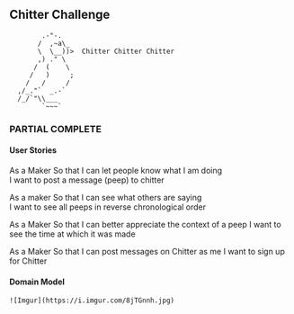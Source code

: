 ## Chitter Challenge
```
        .-"-.
       /  ,~a\_
       \  \__))>  Chitter Chitter Chitter
       ,) ." \
      /  (    \
     /   )     ;     
    /   /     /
  ,/_."`  _.-`
  /_/`"\\___
        `~~~`
```
### PARTIAL COMPLETE

#### User Stories

As a Maker
So that I can let people know what I am doing  
I want to post a message (peep) to chitter

As a maker
So that I can see what others are saying  
I want to see all peeps in reverse chronological order

As a Maker
So that I can better appreciate the context of a peep
I want to see the time at which it was made

As a Maker
So that I can post messages on Chitter as me
I want to sign up for Chitter

#### Domain Model
```
![Imgur](https://i.imgur.com/8jTGnnh.jpg)

```
